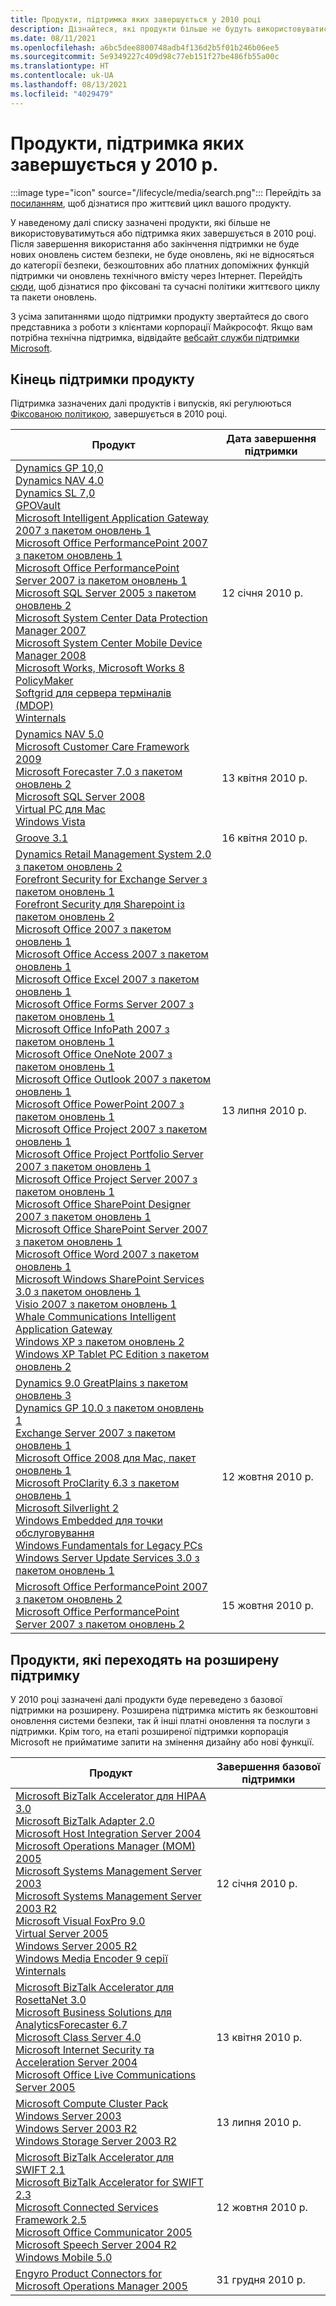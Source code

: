```yaml
---
title: Продукти, підтримка яких завершується у 2010 році
description: Дізнайтеся, які продукти більше не будуть використовуватися, які продукти досягнуть завершення строку підтримки або перейдуть від базової підтримки до розширеної підтримки в 2010 році.
ms.date: 08/11/2021
ms.openlocfilehash: a6bc5dee8800748adb4f136d2b5f01b246b06ee5
ms.sourcegitcommit: 5e9349227c409d98c77eb151f27be486fb55a00c
ms.translationtype: HT
ms.contentlocale: uk-UA
ms.lasthandoff: 08/13/2021
ms.locfileid: "4029479"
---
```

# <a name="products-ending-support-in-2010"></a>Продукти, підтримка яких завершується у 2010 р.

:::image type="icon" source="/lifecycle/media/search.png":::
Перейдіть за [посиланням](/lifecycle/products/), щоб дізнатися про життєвий цикл вашого продукту.

У наведеному далі списку зазначені продукти, які більше не використовуватимуться або підтримка яких завершується в 2010 році. Після завершення використання або закінчення підтримки не буде нових оновлень систем безпеки, не буде оновлень, які не відносяться до категорії безпеки, безкоштовних або платних допоміжних функцій підтримки чи оновлень технічного вмісту через Інтернет. Перейдіть [сюди](/lifecycle/overview/product-end-of-support-overview), щоб дізнатися про фіксовані та сучасні політики життєвого циклу та пакети оновлень.

З усіма запитаннями щодо підтримки продукту звертайтеся до свого представника з роботи з клієнтами корпорації Майкрософт. Якщо вам потрібна технічна підтримка, відвідайте [вебсайт служби підтримки Microsoft](https://support.microsoft.com/contactus/?ws=support).





## <a name="products-reaching-end-of-support"></a>Кінець підтримки продукту

Підтримка зазначених далі продуктів і випусків, які регулюються [Фіксованою політикою](/lifecycle/policies/fixed), завершується в 2010 році.

| Продукт | Дата завершення підтримки |
| --- | --- |
| [Dynamics GP 10,0](/lifecycle/products/dynamics-gp-100?branch=live)<br>[Dynamics NAV 4.0](/lifecycle/products/dynamics-nav-40?branch=live)<br>[Dynamics SL 7,0](/lifecycle/products/dynamics-sl-70?branch=live)<br>[GPOVault](/lifecycle/products/gpovault?branch=live)<br>[Microsoft Intelligent Application Gateway 2007 з пакетом оновлень 1](/lifecycle/products/intelligent-application-gateway-2007?branch=live)<br>[Microsoft Office PerformancePoint 2007 з пакетом оновлень 1](/lifecycle/products/microsoft-office-performancepoint-2007?branch=live)<br>[Microsoft Office PerformancePoint Server 2007 із пакетом оновлень 1](/lifecycle/products/microsoft-office-performancepoint-server-2007?branch=live)<br>[Microsoft SQL Server 2005 з пакетом оновлень 2](/lifecycle/products/microsoft-sql-server-2005?branch=live)<br>[Microsoft System Center Data Protection Manager 2007](/lifecycle/products/microsoft-system-center-data-protection-manager-2007?branch=live)<br>[Microsoft System Center Mobile Device Manager 2008](/lifecycle/products/microsoft-system-center-mobile-device-manager-2008?branch=live)<br>[Microsoft Works, Microsoft Works 8](/lifecycle/products/microsoft-works?branch=live)<br>[PolicyMaker](/lifecycle/products/policymaker?branch=live)<br>[Softgrid для сервера терміналів (MDOP)](/lifecycle/products/softgrid-for-terminal-server-mdop?branch=live)<br>[Winternals](/lifecycle/products/winternals?branch=live)<br> | 12 січня 2010 р. |
| [Dynamics NAV 5.0](/lifecycle/products/dynamics-nav-50?branch=live)<br>[Microsoft Customer Care Framework 2009](/lifecycle/products/microsoft-customer-care-framework-2009?branch=live)<br>[Microsoft Forecaster 7.0 з пакетом оновлень 2](/lifecycle/products/microsoft-forecaster-70?branch=live)<br>[Microsoft SQL Server 2008](/lifecycle/products/microsoft-sql-server-2008?branch=live)<br>[Virtual PC для Mac](/lifecycle/products/virtual-pc-for-mac?branch=live)<br>[Windows Vista](/lifecycle/products/windows-vista?branch=live)<br> | 13 квітня 2010 р. |
| [Groove 3.1](/lifecycle/products/groove-31?branch=live)<br> | 16 квітня 2010 р. |
| [Dynamics Retail Management System 2.0 з пакетом оновлень 2](/lifecycle/products/dynamics-retail-management-system-20?branch=live)<br>[Forefront Security for Exchange Server з пакетом оновлень 1](/lifecycle/products/forefront-security-for-exchange-server?branch=live)<br>[Forefront Security для Sharepoint із пакетом оновлень 2](/lifecycle/products/forefront-security-for-sharepoint?branch=live)<br>[Microsoft Office 2007 з пакетом оновлень 1](/lifecycle/products/microsoft-office-2007?branch=live)<br>[Microsoft Office Access 2007 з пакетом оновлень 1](/lifecycle/products/microsoft-office-access-2007?branch=live)<br>[Microsoft Office Excel 2007 з пакетом оновлень 1](/lifecycle/products/microsoft-office-excel-2007?branch=live)<br>[Microsoft Office Forms Server 2007 з пакетом оновлень 1](/lifecycle/products/microsoft-office-forms-server-2007?branch=live)<br>[Microsoft Office InfoPath 2007 з пакетом оновлень 1](/lifecycle/products/microsoft-office-infopath-2007?branch=live)<br>[Microsoft Office OneNote 2007 з пакетом оновлень 1](/lifecycle/products/microsoft-office-onenote-2007?branch=live)<br>[Microsoft Office Outlook 2007 з пакетом оновлень 1](/lifecycle/products/microsoft-office-outlook-2007?branch=live)<br>[Microsoft Office PowerPoint 2007 з пакетом оновлень 1](/lifecycle/products/microsoft-office-powerpoint-2007?branch=live)<br>[Microsoft Office Project 2007 з пакетом оновлень 1](/lifecycle/products/microsoft-office-project-2007?branch=live)<br>[Microsoft Office Project Portfolio Server 2007 з пакетом оновлень 1](/lifecycle/products/microsoft-office-project-portfolio-server-2007?branch=live)<br>[Microsoft Office Project Server 2007 з пакетом оновлень 1](/lifecycle/products/microsoft-office-project-server-2007?branch=live)<br>[Microsoft Office SharePoint Designer 2007 з пакетом оновлень 1](/lifecycle/products/microsoft-office-sharepoint-designer-2007?branch=live)<br>[Microsoft Office SharePoint Server 2007 з пакетом оновлень 1](/lifecycle/products/microsoft-office-sharepoint-server-2007?branch=live)<br>[Microsoft Office Word 2007 з пакетом оновлень 1](/lifecycle/products/microsoft-office-word-2007?branch=live)<br>[Microsoft Windows SharePoint Services 3.0 з пакетом оновлень 1](/lifecycle/products/microsoft-windows-sharepoint-services-30?branch=live)<br>[Visio 2007 з пакетом оновлень 1](/lifecycle/products/visio-2007?branch=live)<br>[Whale Communications Intelligent Application Gateway](/lifecycle/products/whale-communications-intelligent-application-gateway?branch=live)<br>[Windows XP з пакетом оновлень 2](/lifecycle/products/windows-xp?branch=live)<br>[Windows XP Tablet PC Edition з пакетом оновлень 2](/lifecycle/products/windows-xp-tablet-pc-edition?branch=live)<br> | 13 липня 2010 р. |
| [Dynamics 9.0 GreatPlains з пакетом оновлень 3](/lifecycle/products/dynamics-90-greatplains?branch=live)<br>[Dynamics GP 10.0 з пакетом оновлень 1](/lifecycle/products/dynamics-gp-100?branch=live)<br>[Exchange Server 2007 з пакетом оновлень 1](/lifecycle/products/exchange-server-2007?branch=live)<br>[Microsoft Office 2008 для Mac, пакет оновлень 1](/lifecycle/products/microsoft-office-2008-for-mac?branch=live)<br>[Microsoft ProClarity 6.3 з пакетом оновлень 1](/lifecycle/products/microsoft-proclarity-63?branch=live)<br>[Microsoft Silverlight 2](/lifecycle/products/microsoft-silverlight-2?branch=live)<br>[Windows Embedded для точки обслуговування](/lifecycle/products/windows-embedded-for-point-of-service?branch=live)<br>[Windows Fundamentals for Legacy PCs](/lifecycle/products/windows-fundamentals-for-legacy-pcs?branch=live)<br>[Windows Server Update Services 3.0 з пакетом оновлень 1](/lifecycle/products/windows-server-update-services-30?branch=live)<br> | 12 жовтня 2010 р. |
| [Microsoft Office PerformancePoint 2007 з пакетом оновлень 2](/lifecycle/products/microsoft-office-performancepoint-2007?branch=live)<br>[Microsoft Office PerformancePoint Server 2007 з пакетом оновлень 2](/lifecycle/products/microsoft-office-performancepoint-server-2007?branch=live)<br> | 15 жовтня 2010 р. |


## <a name="products-moving-to-extended-support"></a>Продукти, які переходять на розширену підтримку

У 2010 році зазначені далі продукти буде переведено з базової підтримки на розширену. Розширена підтримка містить як безкоштовні оновлення системи безпеки, так й інші платні оновлення та послуги з підтримки. Крім того, на етапі розширеної підтримки корпорація Microsoft не прийматиме запити на змінення дизайну або нові функції.

| Продукт | Завершення базової підтримки |
| --- | --- |
| [Microsoft BizTalk Accelerator для HIPAA 3.0](/lifecycle/products/microsoft-biztalk-accelerator-for-hipaa-30?branch=live)<br>[Microsoft BizTalk Adapter 2.0](/lifecycle/products/microsoft-biztalk-adapter-20?branch=live)<br>[Microsoft Host Integration Server 2004](/lifecycle/products/microsoft-host-integration-server-2004?branch=live)<br>[Microsoft Operations Manager (MOM) 2005](/lifecycle/products/microsoft-operations-manager-2005?branch=live)<br>[Microsoft Systems Management Server 2003](/lifecycle/products/microsoft-systems-management-server-2003?branch=live)<br>[Microsoft Systems Management Server 2003 R2](/lifecycle/products/microsoft-systems-management-server-2003-r2?branch=live)<br>[Microsoft Visual FoxPro 9.0](/lifecycle/products/microsoft-visual-foxpro-90?branch=live)<br>[Virtual Server 2005](/lifecycle/products/virtual-server-2005?branch=live)<br>[Windows Server 2005 R2](/lifecycle/products/virtual-server-2005-r2?branch=live)<br>[Windows Media Encoder 9 серії](/lifecycle/products/windows-media-encoder-9-series?branch=live)<br>[Winternals](/lifecycle/products/winternals?branch=live)<br> | 12 січня 2010 р. |
| [Microsoft BizTalk Accelerator для RosettaNet 3.0](/lifecycle/products/microsoft-biztalk-accelerator-for-rosettanet-30?branch=live)<br>[Microsoft Business Solutions для AnalyticsForecaster 6.7](/lifecycle/products/microsoft-business-solutions-for-analytics-forecaster-67?branch=live)<br>[Microsoft Class Server 4.0](/lifecycle/products/microsoft-class-server-40?branch=live)<br>[Microsoft Internet Security та Acceleration Server 2004](/lifecycle/products/microsoft-internet-security-and-acceleration-server-2004?branch=live)<br>[Microsoft Office Live Communications Server 2005](/lifecycle/products/microsoft-office-live-communications-server-2005?branch=live)<br> | 13 квітня 2010 р. |
| [Microsoft Compute Cluster Pack](/lifecycle/products/microsoft-compute-cluster-pack?branch=live)<br>[Windows Server 2003](/lifecycle/products/windows-server-2003-?branch=live)<br>[Windows Server 2003 R2](/lifecycle/products/windows-server-2003-r2?branch=live)<br>[Windows Storage Server 2003 R2](/lifecycle/products/windows-storage-server-2003-r2?branch=live)<br> | 13 липня 2010 р. |
| [Microsoft BizTalk Accelerator для SWIFT 2.1](/lifecycle/products/microsoft-biztalk-accelerator-for-swift-21?branch=live)<br>[Microsoft BizTalk Accelerator for SWIFT 2.3](/lifecycle/products/microsoft-biztalk-accelerator-for-swift-23?branch=live)<br>[Microsoft Connected Services Framework 2.5](/lifecycle/products/microsoft-connected-services-framework-25?branch=live)<br>[Microsoft Office Communicator 2005](/lifecycle/products/microsoft-office-communicator-2005?branch=live)<br>[Microsoft Speech Server 2004 R2](/lifecycle/products/microsoft-speech-server-2004-r2?branch=live)<br>[Windows Mobile 5.0](/lifecycle/products/windows-mobile-50?branch=live)<br> | 12 жовтня 2010 р. |
| [Engyro Product Connectors for Microsoft Operations Manager 2005](/lifecycle/products/engyro-product-connectors-for-microsoft-operations-manager-2005?branch=live)<br> | 31 грудня 2010 р. |
